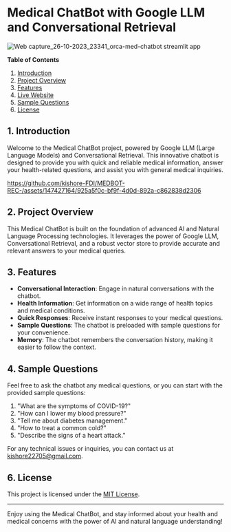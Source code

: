 # Medical ChatBot with Google LLM and Conversational Retrieval
![Web capture_26-10-2023_23341_orca-med-chatbot streamlit app](https://github.com/kishore-FDI/MEDBOT-REC-/assets/147427164/75e0b99b-15c7-4bad-af1c-33684c48b3aa)



**Table of Contents**
1. [Introduction](#introduction)
2. [Project Overview](#project-overview)
3. [Features](#features)
4. [Live Website](#live-website)
5. [Sample Questions](#sample-questions)
6. [License](#license)

## 1. Introduction

Welcome to the Medical ChatBot project, powered by Google LLM (Large Language Models) and Conversational Retrieval. This innovative chatbot is designed to provide you with quick and reliable medical information, answer your health-related questions, and assist you with general medical inquiries.



https://github.com/kishore-FDI/MEDBOT-REC-/assets/147427164/925a5f0c-bf9f-4d0d-892a-c862838d2306



## 2. Project Overview

This Medical ChatBot is built on the foundation of advanced AI and Natural Language Processing technologies. It leverages the power of Google LLM, Conversational Retrieval, and a robust vector store to provide accurate and relevant answers to your medical queries.

## 3. Features

- **Conversational Interaction**: Engage in natural conversations with the chatbot.
- **Health Information**: Get information on a wide range of health topics and medical conditions.
- **Quick Responses**: Receive instant responses to your medical questions.
- **Sample Questions**: The chatbot is preloaded with sample questions for your convenience.
- **Memory**: The chatbot remembers the conversation history, making it easier to follow the context.


## 4. Sample Questions

Feel free to ask the chatbot any medical questions, or you can start with the provided sample questions:

1. "What are the symptoms of COVID-19?"
2. "How can I lower my blood pressure?"
3. "Tell me about diabetes management."
4. "How to treat a common cold?"
5. "Describe the signs of a heart attack."

For any technical issues or inquiries, you can contact us at kishore22705@gmail.com.

## 6. License

This project is licensed under the [MIT License](https://opensource.org/licenses/MIT).

---

Enjoy using the Medical ChatBot, and stay informed about your health and medical concerns with the power of AI and natural language understanding!
